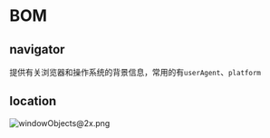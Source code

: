 # BOM

## navigator

提供有关浏览器和操作系统的背景信息，常用的有`userAgent`、`platform`

## location


![windowObjects@2x.png](https://self-1253990451.cos.ap-shenzhen-fsi.myqcloud.com/undefinedwindowObjects@2x.png)